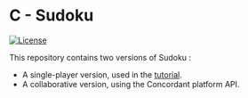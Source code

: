 # C - Sudoku

[![License](https://img.shields.io/badge/license-MIT-green)](https://opensource.org/licenses/MIT)

This repository contains two versions of Sudoku :
- A single-player version, used in the [tutorial](https://concordant.io/tutorial).
- A collaborative version, using the Concordant platform API.
